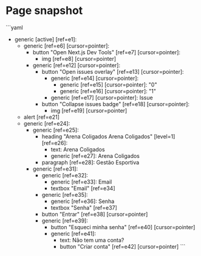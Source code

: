 # Page snapshot

\`\`\`yaml
- generic [active] [ref=e1]:
  - generic [ref=e6] [cursor=pointer]:
    - button "Open Next.js Dev Tools" [ref=e7] [cursor=pointer]:
      - img [ref=e8] [cursor=pointer]
    - generic [ref=e12] [cursor=pointer]:
      - button "Open issues overlay" [ref=e13] [cursor=pointer]:
        - generic [ref=e14] [cursor=pointer]:
          - generic [ref=e15] [cursor=pointer]: "0"
          - generic [ref=e16] [cursor=pointer]: "1"
        - generic [ref=e17] [cursor=pointer]: Issue
      - button "Collapse issues badge" [ref=e18] [cursor=pointer]:
        - img [ref=e19] [cursor=pointer]
  - alert [ref=e21]
  - generic [ref=e24]:
    - generic [ref=e25]:
      - heading "Arena Coligados Arena Coligados" [level=1] [ref=e26]:
        - text: Arena Coligados
        - generic [ref=e27]: Arena Coligados
      - paragraph [ref=e28]: Gestão Esportiva
    - generic [ref=e31]:
      - generic [ref=e32]:
        - generic [ref=e33]: Email
        - textbox "Email" [ref=e34]
      - generic [ref=e35]:
        - generic [ref=e36]: Senha
        - textbox "Senha" [ref=e37]
      - button "Entrar" [ref=e38] [cursor=pointer]
      - generic [ref=e39]:
        - button "Esqueci minha senha" [ref=e40] [cursor=pointer]
        - generic [ref=e41]:
          - text: Não tem uma conta?
          - button "Criar conta" [ref=e42] [cursor=pointer]
\`\`\`
